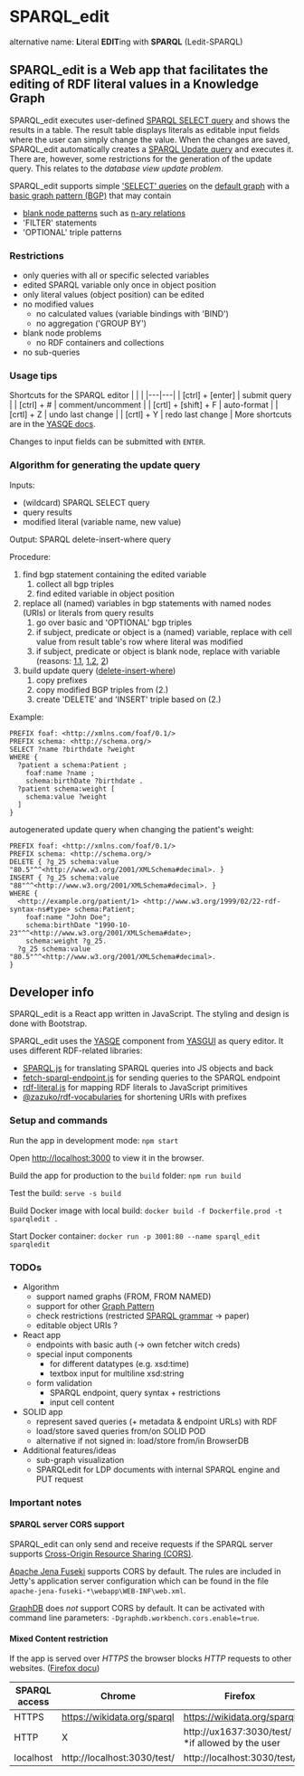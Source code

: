 # SPARQL_edit

alternative name: **L**iteral **EDIT**ing with **SPARQL** (Ledit-SPARQL)

## SPARQL_edit is a Web app that facilitates the editing of RDF literal values in a Knowledge Graph

SPARQL_edit executes user-defined [SPARQL SELECT query](https://www.w3.org/TR/2013/REC-sparql11-query-20130321/) and shows the results in a table.
The result table displays literals as editable input fields where the user can simply change the value. 
When the changes are saved, SPARQL_edit automatically creates a [SPARQL Update query](https://www.w3.org/TR/sparql11-update/) and executes it. 
There are, however, some restrictions for the generation of the update query. This relates to the _database view update problem_.

SPARQL_edit supports simple ['SELECT' queries](https://www.w3.org/TR/2013/REC-sparql11-query-20130321/#select) on the [default graph](https://www.w3.org/TR/sparql11-query/#specifyingDataset) with a [basic graph pattern (BGP)](https://www.w3.org/TR/2013/REC-sparql11-query-20130321/#BasicGraphPatterns) that may contain 
* [blank node patterns](https://www.w3.org/TR/2013/REC-sparql11-query-20130321/#QSynBlankNodes) such as [n-ary relations](https://www.w3.org/TR/swbp-n-aryRelations/)
* 'FILTER' statements
* 'OPTIONAL' triple patterns

### Restrictions
* only queries with all or specific selected variables
* edited SPARQL variable only once in object position
* only literal values (object position) can be edited
* no modified values
  * no calculated values (variable bindings with 'BIND')
  * no aggregation ('GROUP BY')
* blank node problems
  * no RDF containers and collections
* no sub-queries

### Usage tips

Shortcuts for the SPARQL editor
| | |
|---|---|
| [ctrl] + [enter] | submit query |
| [ctrl] + # | comment/uncomment |
| [crtl] + [shift] + F | auto-format |
| [crtl] + Z | undo last change |
| [crtl] + Y | redo last change |
More shortcuts are in the [YASQE docs](https://triply.cc/docs/yasgui#supported-key-combinations).

Changes to input fields can be submitted with `ENTER`.

### Algorithm for generating the update query

Inputs:
* (wildcard) SPARQL SELECT query
* query results
* modified literal (variable name, new value)

Output: SPARQL delete-insert-where query

Procedure:
1. find bgp statement containing the edited variable
    1. collect all bgp triples
    2. find edited variable in object position
2. replace all (named) variables in bgp statements with named nodes (URIs) or literals from query results
    1. go over basic and 'OPTIONAL' bgp triples
    2. if subject, predicate or object is a (named) variable, replace with cell value from result table's row where literal was modified
    3. if subject, predicate or object is blank node, replace with variable (reasons: [1.1](https://www.w3.org/TR/2013/REC-sparql11-query-20130321/#BlankNodesInResults), [1.2](https://www.w3.org/TR/2013/REC-sparql11-query-20130321/#BGPsparqlBNodes), [2](https://www.w3.org/TR/2013/REC-sparql11-query-20130321/#grammarBNodes))
3. build update query ([delete-insert-where](https://www.w3.org/TR/sparql11-update/#deleteInsert))
    1. copy prefixes
    2. copy modified BGP triples from (2.)
    3. create 'DELETE' and 'INSERT' triple based on (2.)

Example:
```
PREFIX foaf: <http://xmlns.com/foaf/0.1/>
PREFIX schema: <http://schema.org/>
SELECT ?name ?birthdate ?weight
WHERE {
  ?patient a schema:Patient ;
    foaf:name ?name ;
    schema:birthDate ?birthdate .
  ?patient schema:weight [
    schema:value ?weight
  ]
}
```
autogenerated update query when changing the patient's weight:
```
PREFIX foaf: <http://xmlns.com/foaf/0.1/>
PREFIX schema: <http://schema.org/>
DELETE { ?g_25 schema:value "80.5"^^<http://www.w3.org/2001/XMLSchema#decimal>. }
INSERT { ?g_25 schema:value "88"^^<http://www.w3.org/2001/XMLSchema#decimal>. }
WHERE {
  <http://example.org/patient/1> <http://www.w3.org/1999/02/22-rdf-syntax-ns#type> schema:Patient;
    foaf:name "John Doe";
    schema:birthDate "1990-10-23"^^<http://www.w3.org/2001/XMLSchema#date>;
    schema:weight ?g_25.
  ?g_25 schema:value "80.5"^^<http://www.w3.org/2001/XMLSchema#decimal>.
}
```

## Developer info

SPARQL_edit is a React app written in JavaScript. The styling and design is done with Bootstrap.

SPARQL_edit uses the [YASQE](https://triply.cc/docs/yasgui-api#yasqe) component from [YASGUI](https://github.com/TriplyDB/Yasgui) as query editor.
It uses different RDF-related libraries:
* [SPARQL.js](https://github.com/RubenVerborgh/SPARQL.js) for translating SPARQL queries into JS objects and back
* [fetch-sparql-endpoint.js](https://github.com/rubensworks/fetch-sparql-endpoint.js/) for sending queries to the SPARQL endpoint
* [rdf-literal.js](https://github.com/rubensworks/rdf-literal.js) for mapping RDF literals to JavaScript primitives
* [@zazuko/rdf-vocabularies](https://github.com/zazuko/rdf-vocabularies) for shortening URIs with prefixes

### Setup and commands

Run the app in development mode: `npm start`

Open [http://localhost:3000](http://localhost:3000) to view it in the browser.

Build the app for production to the `build` folder: `npm run build`

Test the build: `serve -s build`

Build Docker image with local build: `docker build -f Dockerfile.prod -t sparqledit .`

Start Docker container: `docker run -p 3001:80 --name sparql_edit sparqledit`

### TODOs

* Algorithm
  * support named graphs (FROM, FROM NAMED)
  * support for other [Graph Pattern](https://www.w3.org/TR/2013/REC-sparql11-query-20130321/#GraphPattern)
  * check restrictions (restricted [SPARQL grammar](https://www.w3.org/TR/2013/REC-sparql11-query-20130321/#sparqlGrammar) -> paper)
  * editable object URIs ?
* React app
  * endpoints with basic auth (-> own fetcher witch creds)
  * special input components
    * for different datatypes (e.g. xsd:time)
    * textbox input for multiline xsd:string
  * form validation
    * SPARQL endpoint, query syntax + restrictions
    * input cell content
* SOLID app
  * represent saved queries (+ metadata & endpoint URLs) with RDF
  * load/store saved queries from/on SOLID POD
  * alternative if not signed in: load/store from/in BrowserDB
* Additional features/ideas
  * sub-graph visualization
  * SPARQLedit for LDP documents with internal SPARQL engine and PUT request

### Important notes

#### SPARQL server CORS support

SPARQL_edit can only send and receive requests if the SPARQL server supports [Cross-Origin Resource Sharing (CORS)](https://developer.mozilla.org/en-US/docs/Web/HTTP/CORS).

[Apache Jena Fuseki](https://jena.apache.org/documentation/fuseki2/) supports CORS by default. The rules are included in Jetty's application server configuration which can be found in the file `apache-jena-fuseki-*\webapp\WEB-INF\web.xml`.

[GraphDB](https://graphdb.ontotext.com/documentation/standard/workbench-user-interface.html#id2) does _not_ support CORS by default. It can be activated with command line parameters: `-Dgraphdb.workbench.cors.enable=true`.

#### Mixed Content restriction

If the app is served over _HTTPS_ the browser blocks _HTTP_ requests to other websites. ([Firefox docu](https://support.mozilla.org/en-US/kb/mixed-content-blocking-firefox))

| SPARQL access | Chrome | Firefox |
|---|---|---|
| HTTPS | https://wikidata.org/sparql | https://wikidata.org/sparql |
| HTTP | X | http://ux1637:3030/test/ *if allowed by the user |
| localhost | http://localhost:3030/test/ | http://localhost:3030/test/ |
